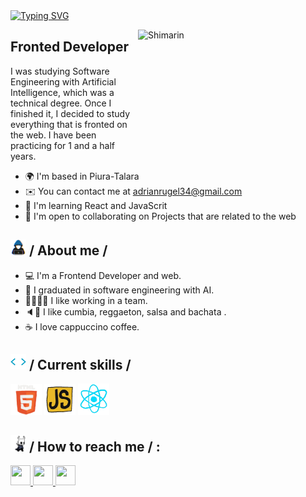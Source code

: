 <div>
  <div align="top">
    <a href="https://git.io/typing-svg"><img src="https://readme-typing-svg.demolab.com?font=Fira+Code&weight=300&size=30&pause=1000&color=E19757D9&Center=FALSO&random=FALSO&width=600&height=55&lines=Hello+%F0%9F%91%8B+My+name+is+Adri%C3%A1n;I+love+being+a+web+developer+%F0%9F%92%BB!!" alt="Typing SVG" /></a>
  </div>

  <img
        align="right"
        width="300"
        height="200"
        alt="Shimarin"
        src="./Assets/Desarrollador.gif"
      />

  <h2>Fronted Developer</h2>

  <p> I was studying Software Engineering with Artificial Intelligence, which was a technical degree. Once I finished it, I decided to study everything that is fronted on the web. I have been practicing for 1 and a half years.</p>

  <ul>
    <li>🌍 I'm based in Piura-Talara</li>
    <li>
      ✉️ You can contact me at
      <a href="mailto:adrianrugel34@gmail.com">adrianrugel34@gmail.com</a>
    </li>
    <li>🧠 I'm learning React and JavaScrit</li>
    <li>
      🤝 I'm open to collaborating on Projects that are related to the web
    </li>
  </ul>

  <h2>
    <picture><img src="./Assets/about_me.gif" width="25px" /></picture>
    / About me /
  </h2>

  <ul>
    <li>💻 I'm a Frontend Developer and web.</li>
    <li>🚀 I graduated in software engineering with AI.</li>
    <li>👨‍👩‍👧‍👧 I like working in a team.</li>
    <li>🔈🎸 I like cumbia, reggaeton, salsa and bachata .</li>
    <li>☕ I love cappuccino coffee.</li>
  </ul>

  <h2>
    <picture><img src="./Assets/skills.gif" width="25px" /></picture>
    / Current skills /
  </h2>

  <div>
    <img src="./Assets/html.gif" width="50px" />
    <img src="./Assets/js.gif" width="50px" />
    <img src="./Assets/react.gif" width="50px" />
  </div>

  <h2>
    <picture><img src="./Assets/hollor_knight3.gif" width="25px" /></picture>
    / How to reach me / :
  </h2>

  <div align="left">
    <p align="left">
      <a
        href="https://www.github.com/AdrianChino"
        target="_blank"
        rel="noreferrer"
      >
        <picture>
          <source
            media="(prefers-color-scheme: light)"
            srcset="
              https://raw.githubusercontent.com/danielcranney/readme-generator/main/public/icons/socials/github-dark.svg
            "
          />
          <source
            media="(prefers-color-scheme: light)"
            srcset="
              https://raw.githubusercontent.com/danielcranney/readme-generator/main/public/icons/socials/github.svg
            "
          />
          <img
            src="https://raw.githubusercontent.com/danielcranney/readme-generator/main/public/icons/socials/github.svg"
            width="32"
            height="32"
          />
        </picture>
      </a>
      <a
        href="http://www.instagram.com/adrianrugel34"
        target="_blank"
        rel="noreferrer"
      >
        <picture>
          <source media="(prefers-color-scheme: light)" srcset="undefined" />
          <source
            media="(prefers-color-scheme: light)"
            srcset="
              https://raw.githubusercontent.com/danielcranney/readme-generator/main/public/icons/socials/instagram.svg
            "
          />
          <img
            src="https://raw.githubusercontent.com/danielcranney/readme-generator/main/public/icons/socials/instagram.svg"
            width="32"
            height="32"
          />
        </picture>
      </a>
      <a
        href="https://www.x.com/@Adrianchino197"
        target="_blank"
        rel="noreferrer"
      >
        <picture>
          <source
            media="(prefers-color-scheme: light)"
            srcset="
              https://raw.githubusercontent.com/danielcranney/readme-generator/main/public/icons/socials/twitter-dark.svg
            "
          />
          <source
            media="(prefers-color-scheme: light)"
            srcset="
              https://raw.githubusercontent.com/danielcranney/readme-generator/main/public/icons/socials/twitter.svg
            "
          />
          <img
            src="https://raw.githubusercontent.com/danielcranney/readme-generator/main/public/icons/socials/twitter.svg"
            width="32"
            height="32"
          />
        </picture>
      </a>
    </p>
  </div>

</div>



